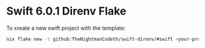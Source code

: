 # Swift 6.0.1 Direnv Flake

To xreate a new swift project with the template:

```bash
nix flake new -t github:TheNightmanCodeth/swift-direnv/#swift <your-proj-name>
```


